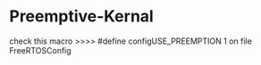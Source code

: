 
# Preemptive-Kernal
check this macro >>>>      #define configUSE_PREEMPTION            1
on file FreeRTOSConfig
